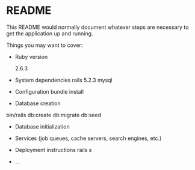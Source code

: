 # README

This README would normally document whatever steps are necessary to get the
application up and running.

Things you may want to cover:

* Ruby version

  2.6.3

* System dependencies
  rails 5.2.3
  mysql

* Configuration
  bundle install
* Database creation

 bin/rails db:create db:migrate db:seed

* Database initialization


* Services (job queues, cache servers, search engines, etc.)

* Deployment instructions
  rails s
* ...
